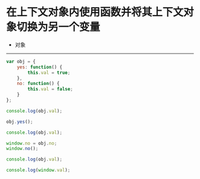 # 在上下文对象内使用函数并将其上下文对象切换为另一个变量
- 对象

---
```JavaScript
var obj = {
    yes: function() {
        this.val = true;
    },
    no: function() {
        this.val = false;
    }
};

console.log(obj.val);

obj.yes();

console.log(obj.val);

window.no = obj.no;
window.no();

console.log(obj.val);

console.log(window.val);
```

